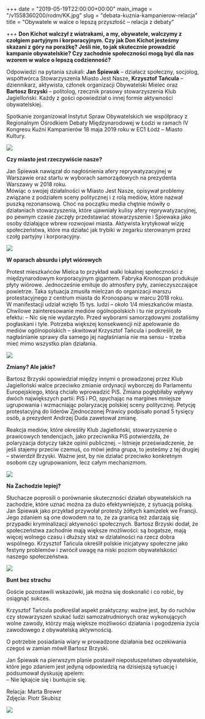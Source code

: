+++
date = "2019-05-19T22:00:00+00:00"
main_image = "/v1558360200/rodm/KK.jpg"
slug = "debata-kuznia-kampanierow-relacja"
title = "Obywatele w walce o lepszą przyszłość – relacja z debaty"

+++
**Don Kichot walczył z wiatrakami, a my, obywatele, walczymy z czołgiem partyjnym i korporacyjnym. Czy jak Don Kichot jesteśmy skazani z góry na porażkę? Jeśli nie, to jak skutecznie prowadzić kampanie obywatelskie? Czy zachodnie społeczności mogą być dla nas wzorem w walce o lepszą codzienność?**

Odpowiedzi na pytania szukali: **Jan Śpiewak** – działacz społeczny, socjolog, współtwórca Stowarzyszenia Miasto Jest Nasze, **Krzysztof Tańcula** – dziennikarz, aktywista, członek organizacji Obywatelski Mielec oraz **Bartosz Brzyski** – politolog, rzecznik prasowy stowarzyszenia Klub Jagielloński. Każdy z gości opowiedział o innej formie aktywności obywatelskiej.

Spotkanie zorganizował Instytut Spraw Obywatelskich we współpracy z Regionalnym Ośrodkiem Debaty Międzynarodowej w Łodzi w ramach IV Kongresu Kuźni Kampanierów 18 maja 2019 roku w EC1 Łódź – Miasto Kultury.

![](https://res.cloudinary.com/inspro/image/upload/v1558360263/rodm/DSC07519.jpg)

**Czy miasto jest rzeczywiście nasze?**

Jan Śpiewak nawiązał do nagłośnienia afery reprywatyzacyjnej w Warszawie oraz startu w wyborach samorządowych na prezydenta Warszawy w 2018 roku.  
Mówiąc o swojej działalności w Miasto Jest Nasze, opisywał problemy związane z podziałem sceny politycznej i z rolą mediów, które nazwał puszką rezonansową. Choć na początku media chętnie mówiły o działaniach stowarzyszenia, które ujawniały kulisy afery reprywatyzacyjnej, po pewnym czasie zaczęły przedstawiać stowarzyszenie i Śpiewaka jako osoby działające wbrew rozwojowi miasta. Aktywista krytykował wizję społeczeństwa, które ma działać jak trybiki w zegarku sterowanym przez czołg partyjny i korporacyjny.

![](https://res.cloudinary.com/inspro/image/upload/v1558360322/rodm/DSC07540.jpg)

**W oparach absurdu i płyt wiórowych**

Protest mieszkańców Mielca to przykład walki lokalnej społeczności z międzynarodowym korporacyjnym gigantem. Fabryka Kronospan produkuje płyty wiórowe. Jednocześnie emituje do atmosfery pyły, zanieczyszczające powietrze. Taka sytuacja zmusiła mielczan do organizacji marszu protestacyjnego z centrum miasta do Kronospanu w marcu 2018 roku.  
W manifestacji udział wzięło 15 tys. ludzi – około 1/4 mieszkańców miasta. Chwilowe zainteresowanie mediów ogólnopolskich i tu nie przyniosło efektu: – Nic się nie wydarzyło. Przed wyborami samorządowymi zostaliśmy pogłaskani i tyle. Potrzeba większej konsekwencji niż apelowanie do mediów ogólnopolskich – skwitował Krzysztof Tańcula i podkreślił, że nagłaśnianie sprawy dla samego jej nagłaśniania nie ma sensu - trzeba mieć mimo wszystko plan działania.

![](https://res.cloudinary.com/inspro/image/upload/v1558360368/rodm/DSC07565_1.jpg)

**Zmiany? Ale jakie?**

Bartosz Brzyski opowiedział między innymi o prowadzonej przez Klub Jagielloński walce przeciwko zmianie ordynacji wyborczej do Parlamentu Europejskiego, którą chciało wprowadzić PiS. Zmiana pogłębiłaby wpływy dwóch największych partii: PiS i PO, spychając na margines mniejsze ugrupowania i wzmacniając polaryzację polskiej sceny politycznej. Petycję protestacyjną do liderów Zjednoczonej Prawicy podpisało ponad 5 tysięcy osób, a prezydent Andrzej Duda zawetował zmianę.

Reakcja mediów, które określiły Klub Jagielloński, stowarzyszenie o prawicowych tendencjach, jako przeciwnika PiS potwierdziła, że polaryzacja dotyczy także opinii publicznej. – Istnieje przeświadczenie, że jeśli stajemy przeciw czemuś, co mówi jedna grupa, to jesteśmy z tej drugiej – stwierdził Brzyski. Ważne jest, by nie działać przeciwko konkretnym osobom czy ugrupowaniom, lecz całym mechanizmom.

![](https://res.cloudinary.com/inspro/image/upload/v1558360418/rodm/DSC07547.jpg)

**Na Zachodzie lepiej?**

Słuchacze poprosili o porównanie skuteczności działań obywatelskich na zachodzie, które uznać można za dużo efektywniejsze, z sytuacją polską. Jan Śpiewak jako przykład przywołał protesty żółtych kamizelek we Francji. Jego zdaniem są one dowodem na to, że za granicą też zdarzają się przypadki kryminalizacji aktywności społecznych. Bartosz Brzyski dodał, że społeczeństwa zachodnie mają większe możliwości: są bogatsze, mają więcej wolnego czasu i dłuższy staż w działalności na rzecz dobra wspólnego. Krzysztof Tańcula określił polskie inicjatywy społeczne jako festyny problemów i zwrócił uwagę na niski poziom obywatelskości naszego społeczeństwa.

![](https://res.cloudinary.com/inspro/image/upload/v1558360472/rodm/DSC07590.jpg)

**Bunt bez strachu**

Goście pozostawili wskazówki, jak można się doskonalić i co robić, by osiągnąć sukces.

Krzysztof Tańcula podkreślał aspekt praktyczny: ważne jest, by do ruchów czy stowarzyszeń szukać ludzi samozatrudnionych oraz wykonujących wolne zawody, którzy mają większe możliwości działania i pogodzenia życia zawodowego z obywatelską aktywnością.

O potrzebie posiadania wiary w prowadzone działania bez oczekiwania czegoś w zamian mówił Bartosz Brzyski.

Jan Śpiewak na pierwszym planie postawił nieposłuszeństwo obywatelskie, które jego zdaniem jest jedyną odpowiedzią na dzisiejszą sytuację i podsumował dyskusję apelem:   
– Nie lękajcie się i buntujcie się.  
  
Relacja: Marta Brewer  
Zdjęcia: Piotr Skubisz

![](https://res.cloudinary.com/inspro/image/upload/v1558360538/rodm/DSC07576.jpg)